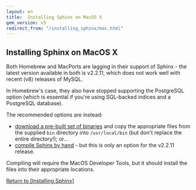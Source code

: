 ```yaml
---
layout: en
title:  Installing Sphinx on MacOS X
gem_version: v5
redirect_from: "/installing_sphinx/mac.html"
---
```


## Installing Sphinx on MacOS X

Both Homebrew and MacPorts are lagging in their support of Sphinx - the latest version available in both is v2.2.11, which does not work well with recent (v8) releases of MySQL.

In Homebrew's case, they also have stopped supporting the PostgreSQL option (which is essential if you're using SQL-backed indices and a PostgreSQL database).

The recommended options are instead:

* [download a pre-built set of binaries](http://sphinxsearch.com/downloads/current/) and copy the appropriate files from the supplied `bin` directory into `/usr/local/bin` (but don't replace the entire directory!); or…
* [compile Sphinx by hand](../installing_sphinx.html#compiling-sphinx-manually) - but this is only an option for the v2.2.11 release.

Compiling will require the MacOS Developer Tools, but it should install the files into their appropriate locations.

[Return to [Installing Sphinx]](/thinking-sphinx/{{page.gem_version}}/installing_sphinx.html)
